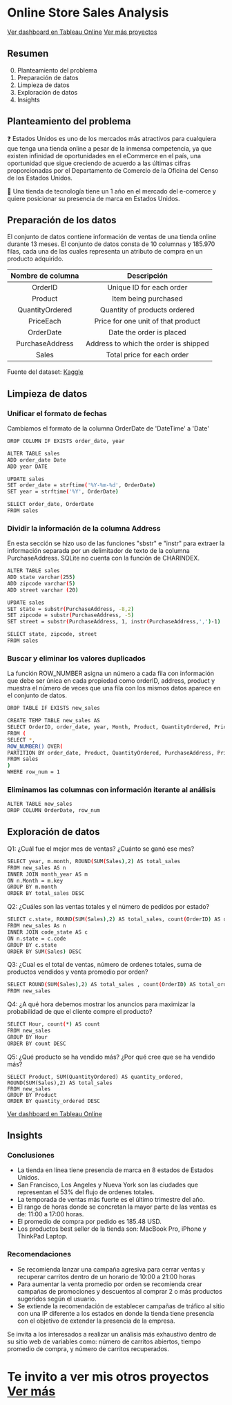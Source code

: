 # Online Store Sales Analysis 

[Ver dashboard en Tableau Online](https://public.tableau.com/views/SalesAnalysisReport_16507510155680/Dashboard1?:language=es-ES&:display_count=n&:origin=viz_share_link)
[Ver más proyectos](https://github.com/CesarFurlong)

## Resumen
0. Planteamiento del problema
1. Preparación de datos
2. Limpieza de datos
3. Exploración de datos
4. Insights

## Planteamiento del problema

❓ Estados Unidos es uno de los mercados más atractivos para cualquiera que tenga una tienda online a pesar de la inmensa competencia, ya que existen infinidad de oportunidades en el eCommerce en el país, una oportunidad que sigue creciendo de acuerdo a las últimas cifras proporcionadas por el Departamento de Comercio de la Oficina del Censo de los Estados Unidos.

🎯 Una tienda de tecnología tiene un 1 año en el mercado del e-comerce y quiere posicionar su presencia de marca en Estados Unidos.

## Preparación de los datos
El conjunto de datos contiene información de ventas de una tienda online durante 13 meses. El conjunto de datos consta de 10 columnas y 185.970 filas, cada una de las cuales representa un atributo de compra en un producto adquirido. 

| Nombre de columna | Descripción |
| :------: | :------: |
| OrderID | Unique ID for each order |
| Product | Item being purchased |
| QuantityOrdered | Quantity of products ordered |
| PriceEach | Price for one unit of that product |
| OrderDate | Date the order is placed |
| PurchaseAddress | Address to which the order is shipped |
| Sales | Total price for each order |

Fuente del dataset: [Kaggle](https://www.kaggle.com/datasets/beekiran/sales-data-analysis)

## Limpieza de datos

### Unificar el formato de fechas
Cambiamos el formato de la columna OrderDate de 'DateTime' a 'Date'

 ``` bash
 DROP COLUMN IF EXISTS order_date, year

ALTER TABLE sales
ADD order_date Date
ADD year DATE

UPDATE sales 
SET order_date = strftime('%Y-%m-%d', OrderDate)
SET year = strftime('%Y', OrderDate)

SELECT order_date, OrderDate
FROM sales 
 ```

### Dividir la información de la columna Address
En esta sección se hizo uso de las funciones "sbstr" e "instr" para extraer la información separada por un delimitador de texto de la columna PurchaseAddress. SQLite no cuenta con la función de CHARINDEX.

``` bash
ALTER TABLE sales
ADD state varchar(255)
ADD zipcode varchar(5)
ADD street varchar (20)

UPDATE sales
SET state = substr(PurchaseAddress, -8,2)
SET zipcode = substr(PurchaseAddress, -5)
SET street = substr(PurchaseAddress, 1, instr(PurchaseAddress,',')-1)

SELECT state, zipcode, street
FROM sales
```

### Buscar y eliminar los valores duplicados
La función ROW_NUMBER asigna un número a cada fila con información que debe ser única en cada propiedad como orderID, address, product y muestra el número de veces que una fila con los mismos datos aparece en el conjunto de datos. 

``` bash
DROP TABLE IF EXISTS new_sales

CREATE TEMP TABLE new_sales AS 
SELECT OrderID, order_date, year, Month, Product, QuantityOrdered, PriceEach, Sales, PurchaseAddress, street, City, state, zipcode 
FROM (
SELECT *, 
ROW_NUMBER() OVER(
PARTITION BY order_date, Product, QuantityOrdered, PurchaseAddress, PriceEach, Sales, City ORDER BY OrderID) AS row_num
FROM sales
)
WHERE row_num = 1
```

### Eliminamos las columnas con información iterante al análisis

``` bash
ALTER TABLE new_sales
DROP COLUMN OrderDate, row_num
```

## Exploración de datos
Q1: ¿Cuál fue el mejor mes de ventas? ¿Cuánto se ganó ese mes?

``` bash
SELECT year, m.month, ROUND(SUM(Sales),2) AS total_sales
FROM new_sales AS n
INNER JOIN month_year AS m 
ON n.Month = m.key
GROUP BY m.month 
ORDER BY total_sales DESC 
```
Q2: ¿Cuáles son las ventas totales y el número de pedidos por estado?

``` bash
SELECT c.state, ROUND(SUM(Sales),2) AS total_sales, count(OrderID) AS order_number, 
FROM new_sales As n
INNER JOIN code_state AS c 
ON n.state = c.code
GROUP BY c.state
ORDER BY SUM(Sales) DESC
```

Q3: ¿Cual es el total de ventas, número de ordenes totales, suma de productos vendidos y venta promedio por orden?

``` bash
SELECT ROUND(SUM(Sales),2) AS total_sales , count(OrderID) AS total_orders, SUM(QuantityOrdered) AS num_products_sold, ROUND(SUM(Sales),2)/count(OrderID) AS avg_sales_per_order
FROM new_sales
```

Q4: ¿A qué hora debemos mostrar los anuncios para maximizar la probabilidad de que el cliente compre el producto?

``` bash
SELECT Hour, count(*) AS count
FROM new_sales 
GROUP BY Hour
ORDER BY count DESC
```

Q5: ¿Qué producto se ha vendido más? ¿Por qué cree que se ha vendido más?

```
SELECT Product, SUM(QuantityOrdered) AS quantity_ordered, ROUND(SUM(Sales),2) AS total_sales
FROM new_sales
GROUP BY Product 
ORDER BY quantity_ordered DESC
```
[Ver dashboard en Tableau Online](https://public.tableau.com/views/SalesAnalysisReport_16507510155680/Dashboard1?:language=es-ES&:display_count=n&:origin=viz_share_link)

## Insights
### Conclusiones
- La tienda en línea tiene presencia de marca en 8 estados de Estados Unidos.
- San Francisco, Los Angeles y Nueva York son las ciudades que representan el 53% del flujo de ordenes totales.
- La temporada de ventas más fuerte es el último trimestre del año.
- El rango de horas donde se concretan la mayor parte de las ventas es de: 11:00 a 17:00 horas.
- El promedio de compra por pedido es 185.48 USD.
- Los productos best seller de la tienda son: MacBook Pro, iPhone y ThinkPad Laptop.

### Recomendaciones
- Se recomienda lanzar una campaña agresiva para cerrar ventas y recuperar carritos dentro de un horario de 10:00 a 21:00 horas
- Para aumentar la venta promedio por orden se recomienda crear campañas de promociones y descuentos al comprar 2 o más productos sugeridos según el usuario.
- Se extiende la recomendación de establecer campañas de tráfico al sitio con una IP diferente a los estados en donde la tienda tiene presencia con el objetivo de extender la presencia de la empresa. 

Se invita a los interesados a realizar un análisis más exhaustivo dentro de su sitio web de variables como: número de carritos abiertos, tiempo promedio de compra, y número de carritos recuperados.

# Te invito a ver mis otros proyectos [Ver más](https://github.com/CesarFurlong)






